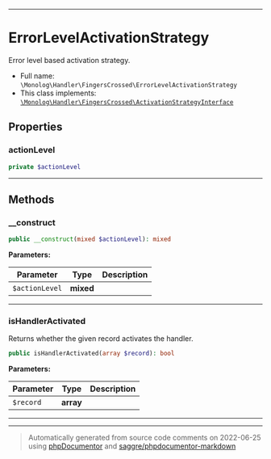 ***

# ErrorLevelActivationStrategy

Error level based activation strategy.



* Full name: `\Monolog\Handler\FingersCrossed\ErrorLevelActivationStrategy`
* This class implements:
[`\Monolog\Handler\FingersCrossed\ActivationStrategyInterface`](./ActivationStrategyInterface.md)



## Properties


### actionLevel



```php
private $actionLevel
```






***

## Methods


### __construct



```php
public __construct(mixed $actionLevel): mixed
```








**Parameters:**

| Parameter | Type | Description |
|-----------|------|-------------|
| `$actionLevel` | **mixed** |  |




***

### isHandlerActivated

Returns whether the given record activates the handler.

```php
public isHandlerActivated(array $record): bool
```








**Parameters:**

| Parameter | Type | Description |
|-----------|------|-------------|
| `$record` | **array** |  |




***


***
> Automatically generated from source code comments on 2022-06-25 using [phpDocumentor](http://www.phpdoc.org/) and [saggre/phpdocumentor-markdown](https://github.com/Saggre/phpDocumentor-markdown)
